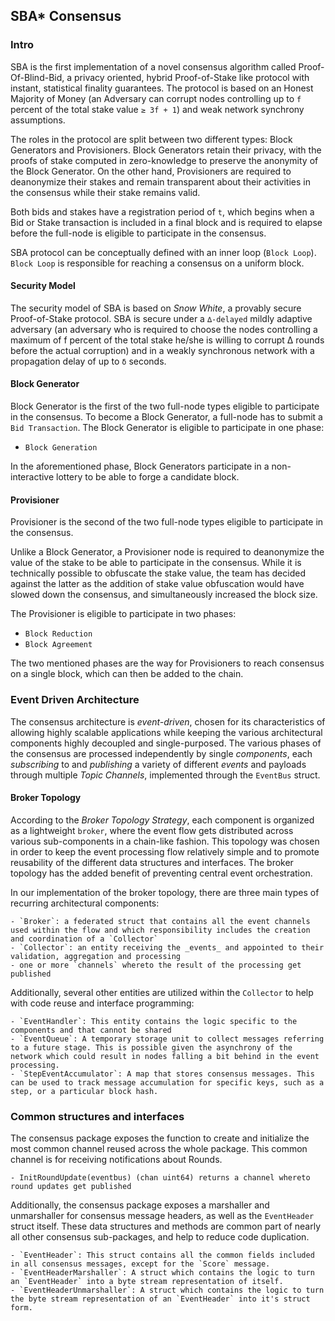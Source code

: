 ## SBA\* Consensus

### Intro

SBA is the first implementation of a novel consensus algorithm called Proof-Of-Blind-Bid, a privacy oriented, hybrid Proof-of-Stake like protocol with instant, statistical finality guarantees. The protocol is based on an Honest Majority of Money (an Adversary can corrupt nodes controlling up to `f` percent of the total stake value `≥ 3f + 1`) and weak network synchrony assumptions.

The roles in the protocol are split between two different types: Block Generators and Provisioners. Block Generators retain their privacy, with the proofs of stake computed in zero-knowledge to preserve the anonymity of the Block Generator. On the other hand, Provisioners are required to deanonymize their stakes and remain transparent about their activities in the consensus while their stake remains valid.

Both bids and stakes have a registration period of `t`, which begins when a Bid or Stake transaction is included in a final block and is required to elapse before the full-node is eligible to participate in the consensus.

SBA protocol can be conceptually defined with an inner loop (`Block Loop`). `Block Loop` is responsible for reaching a consensus on a uniform block.

#### Security Model

The security model of SBA is based on _Snow White_, a provably secure Proof-of-Stake protocol. SBA is secure under a `∆-delayed` mildly adaptive adversary (an adversary who is required to choose the nodes controlling a maximum of f percent of the total stake he/she is willing to corrupt ∆ rounds before the actual corruption) and in a weakly synchronous network with a propagation delay of up to `δ` seconds.

#### Block Generator

Block Generator is the first of the two full-node types eligible to participate in the consensus. To become a Block Generator, a full-node has to submit a `Bid Transaction`.
The Block Generator is eligible to participate in one phase:

- `Block Generation`

In the aforementioned phase, Block Generators participate in a non-interactive lottery to be able to forge a candidate block.

#### Provisioner

Provisioner is the second of the two full-node types eligible to participate in the consensus.

Unlike a Block Generator, a Provisioner node is required to deanonymize the value of the stake to be able to participate in the consensus. While it is technically possible to obfuscate the stake value, the team has decided against the latter as the addition of stake value obfuscation would have slowed down the consensus, and simultaneously increased the block size.

The Provisioner is eligible to participate in two phases:

- `Block Reduction`
- `Block Agreement`

The two mentioned phases are the way for Provisioners to reach consensus on a single block, which can then be added to the chain.

### Event Driven Architecture

The consensus architecture is _event-driven_, chosen for its characteristics of allowing highly scalable applications while keeping the various architectural components highly decoupled and single-purposed. The various phases of the consensus are processed independently by single _components_, each _subscribing_ to and _publishing_ a variety of different _events_ and payloads through multiple _Topic Channels_, implemented through the `EventBus` struct.

#### Broker Topology

According to the _Broker Topology Strategy_, each component is organized as a lightweight `broker`, where the event flow gets distributed across various sub-components in a chain-like fashion. This topology was chosen in order to keep the event processing flow relatively simple and to promote reusability of the different data structures and interfaces. The broker topology has the added benefit of preventing central event orchestration.

In our implementation of the broker topology, there are three main types of recurring architectural components:

    - `Broker`: a federated struct that contains all the event channels used within the flow and which responsibility includes the creation and coordination of a `Collector`
    - `Collector`: an entity receiving the _events_ and appointed to their validation, aggregation and processing
    - one or more `channels` whereto the result of the processing get published

Additionally, several other entities are utilized within the `Collector` to help with code reuse and interface programming:

    - `EventHandler`: This entity contains the logic specific to the components and that cannot be shared
    - `EventQueue`: A temporary storage unit to collect messages referring to a future stage. This is possible given the asynchrony of the network which could result in nodes falling a bit behind in the event processing.
    - `StepEventAccumulator`: A map that stores consensus messages. This can be used to track message accumulation for specific keys, such as a step, or a particular block hash.

### Common structures and interfaces

The consensus package exposes the function to create and initialize the most common channel reused across the whole package. This common channel is for receiving notifications about Rounds.

    - InitRoundUpdate(eventbus) (chan uint64) returns a channel whereto round updates get published

Additionally, the consensus package exposes a marshaller and unmarshaller for consensus message headers, as well as the `EventHeader` struct itself. These data structures and methods are common part of nearly all other consensus sub-packages, and help to reduce code duplication.

    - `EventHeader`: This struct contains all the common fields included in all consensus messages, except for the `Score` message.
    - `EventHeaderMarshaller`: A struct which contains the logic to turn an `EventHeader` into a byte stream representation of itself.
    - `EventHeaderUnmarshaller`: A struct which contains the logic to turn the byte stream representation of an `EventHeader` into it's struct form.
